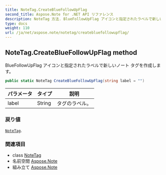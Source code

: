 ```yaml
---
title: NoteTag.CreateBlueFollowUpFlag
second_title: Aspose.Note for .NET API リファレンス
description: NoteTag 方法. BlueFollowUpFlag アイコンと指定されたラベルで新しいノート タグを作成します
type: docs
weight: 110
url: /ja/net/aspose.note/notetag/createbluefollowupflag/
---
```

## NoteTag.CreateBlueFollowUpFlag method

BlueFollowUpFlag アイコンと指定されたラベルで新しいノート タグを作成します。

```csharp
public static NoteTag CreateBlueFollowUpFlag(string label = "")
```

| パラメータ | タイプ | 説明 |
| --- | --- | --- |
| label | String | タグのラベル。 |

### 戻り値

[`NoteTag`](../).

### 関連項目

* class [NoteTag](../)
* 名前空間 [Aspose.Note](../../notetag/)
* 組み立て [Aspose.Note](../../../)


